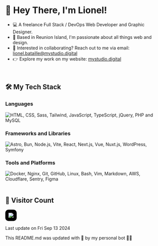 
# 🤘  Hey There, I'm Lionel!

- 💻 A freelance Full Stack / DevOps Web Developer and Graphic Designer.
- 🌴 Based in Reunion Island, I'm passionate about all things web and design.
- 📩 Interested in collaborating? Reach out to me via email: lionel.bataille@mystudio.digital
- 👉 Explore my work on my website: [mystudio.digital](https://mystudio.digital/)
<br>

## 🛠️  My Tech Stack
### Languages
<div>
	<img src="https://skillicons.dev/icons?i=html,css,sass,tailwind,js,ts,jquery,php,mysql" alt="HTML, CSS, Sass, Tailwind, JavaScript, TypeScript, jQuery, PHP and MySQL" title="HTML, CSS, Sass, Tailwind, JavaScript, TypeScript, jQuery, PHP, MySQL">
</div>

### Frameworks and Libraries
<div>
	<img src="https://skillicons.dev/icons?i=astro,bun,nodejs,vite,react,nextjs,vue,nuxtjs,wordpress,symfony" alt="Astro, Bun, Node.js, Vite, React, Next.js, Vue, Nuxt.js, WordPress, Symfony" title="Astro, Bun, Node.js, Vite, React, Next.js, Vue, Nuxt.js, WordPress, Symfony">
</div>

### Tools and Platforms
<div>
	<img src="https://skillicons.dev/icons?i=docker,nginx,git,github,linux,bash,vim,md,aws,cloudflare,sentry,figma" alt="Docker, Nginx, Git, GitHub, Linux, Bash, Vim, Markdown, AWS, Cloudflare, Sentry, Figma" title="Docker, Nginx, Git, GitHub, Linux, Bash, Vim, Markdown, AWS, Cloudflare, Sentry, Figma">
</div>
<br>

## 👀  Visitor Count

<img style="background-color: #000; padding: 10px; border-radius: 10px" src="https://profile-counter.glitch.me/Popwers/count.svg" />

Last update on Fri Sep 13 2024

This README.md was updated with 🫶 by my personal bot 🧑‍💻


